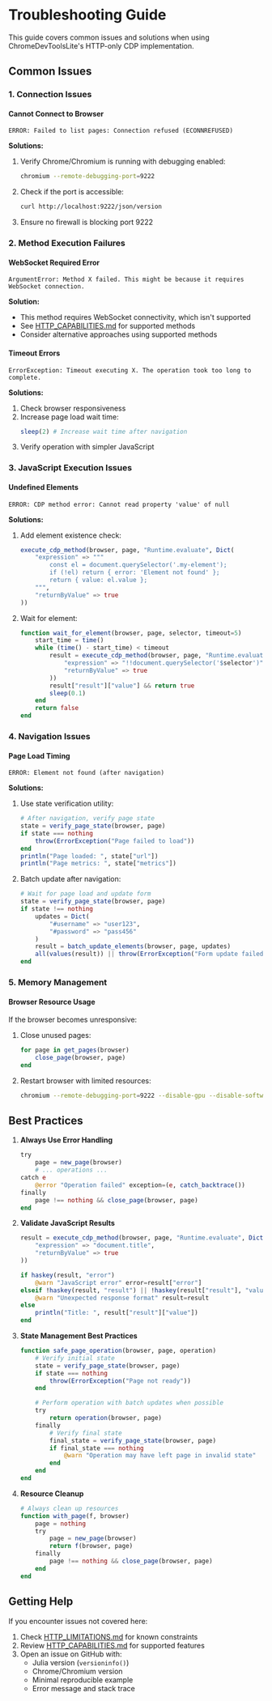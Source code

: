 # Troubleshooting Guide

This guide covers common issues and solutions when using ChromeDevToolsLite's HTTP-only CDP implementation.

## Common Issues

### 1. Connection Issues

#### Cannot Connect to Browser
```
ERROR: Failed to list pages: Connection refused (ECONNREFUSED)
```

**Solutions:**
1. Verify Chrome/Chromium is running with debugging enabled:
   ```bash
   chromium --remote-debugging-port=9222
   ```
2. Check if the port is accessible:
   ```bash
   curl http://localhost:9222/json/version
   ```
3. Ensure no firewall is blocking port 9222

### 2. Method Execution Failures

#### WebSocket Required Error
```
ArgumentError: Method X failed. This might be because it requires WebSocket connection.
```

**Solution:**
- This method requires WebSocket connectivity, which isn't supported
- See [HTTP_CAPABILITIES.md](HTTP_CAPABILITIES.md) for supported methods
- Consider alternative approaches using supported methods

#### Timeout Errors
```
ErrorException: Timeout executing X. The operation took too long to complete.
```

**Solutions:**
1. Check browser responsiveness
2. Increase page load wait time:
   ```julia
   sleep(2) # Increase wait time after navigation
   ```
3. Verify operation with simpler JavaScript

### 3. JavaScript Execution Issues

#### Undefined Elements
```
ERROR: CDP method error: Cannot read property 'value' of null
```

**Solutions:**
1. Add element existence check:
   ```julia
   execute_cdp_method(browser, page, "Runtime.evaluate", Dict(
       "expression" => """
           const el = document.querySelector('.my-element');
           if (!el) return { error: 'Element not found' };
           return { value: el.value };
       """,
       "returnByValue" => true
   ))
   ```

2. Wait for element:
   ```julia
   function wait_for_element(browser, page, selector, timeout=5)
       start_time = time()
       while (time() - start_time) < timeout
           result = execute_cdp_method(browser, page, "Runtime.evaluate", Dict(
               "expression" => "!!document.querySelector('$selector')",
               "returnByValue" => true
           ))
           result["result"]["value"] && return true
           sleep(0.1)
       end
       return false
   end
   ```

### 4. Navigation Issues

#### Page Load Timing
```
ERROR: Element not found (after navigation)
```

**Solutions:**
1. Use state verification utility:
   ```julia
   # After navigation, verify page state
   state = verify_page_state(browser, page)
   if state === nothing
       throw(ErrorException("Page failed to load"))
   end
   println("Page loaded: ", state["url"])
   println("Page metrics: ", state["metrics"])
   ```

2. Batch update after navigation:
   ```julia
   # Wait for page load and update form
   state = verify_page_state(browser, page)
   if state !== nothing
       updates = Dict(
           "#username" => "user123",
           "#password" => "pass456"
       )
       result = batch_update_elements(browser, page, updates)
       all(values(result)) || throw(ErrorException("Form update failed"))
   end
   ```

### 5. Memory Management

#### Browser Resource Usage
If the browser becomes unresponsive:

1. Close unused pages:
   ```julia
   for page in get_pages(browser)
       close_page(browser, page)
   end
   ```

2. Restart browser with limited resources:
   ```bash
   chromium --remote-debugging-port=9222 --disable-gpu --disable-software-rasterizer
   ```

## Best Practices

1. **Always Use Error Handling**
   ```julia
   try
       page = new_page(browser)
       # ... operations ...
   catch e
       @error "Operation failed" exception=(e, catch_backtrace())
   finally
       page !== nothing && close_page(browser, page)
   end
   ```

2. **Validate JavaScript Results**
   ```julia
   result = execute_cdp_method(browser, page, "Runtime.evaluate", Dict(
       "expression" => "document.title",
       "returnByValue" => true
   ))

   if haskey(result, "error")
       @warn "JavaScript error" error=result["error"]
   elseif !haskey(result, "result") || !haskey(result["result"], "value")
       @warn "Unexpected response format" result=result
   else
       println("Title: ", result["result"]["value"])
   end
   ```

3. **State Management Best Practices**
   ```julia
   function safe_page_operation(browser, page, operation)
       # Verify initial state
       state = verify_page_state(browser, page)
       if state === nothing
           throw(ErrorException("Page not ready"))
       end

       # Perform operation with batch updates when possible
       try
           return operation(browser, page)
       finally
           # Verify final state
           final_state = verify_page_state(browser, page)
           if final_state === nothing
               @warn "Operation may have left page in invalid state"
           end
       end
   end
   ```

4. **Resource Cleanup**
   ```julia
   # Always clean up resources
   function with_page(f, browser)
       page = nothing
       try
           page = new_page(browser)
           return f(browser, page)
       finally
           page !== nothing && close_page(browser, page)
       end
   end
   ```

## Getting Help

If you encounter issues not covered here:
1. Check [HTTP_LIMITATIONS.md](HTTP_LIMITATIONS.md) for known constraints
2. Review [HTTP_CAPABILITIES.md](HTTP_CAPABILITIES.md) for supported features
3. Open an issue on GitHub with:
   - Julia version (`versioninfo()`)
   - Chrome/Chromium version
   - Minimal reproducible example
   - Error message and stack trace
